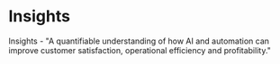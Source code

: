 # Insights
 Insights - "A quantifiable understanding of how AI and automation can improve customer satisfaction, operational efficiency and profitability."
